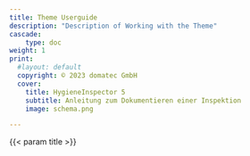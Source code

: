 ```yaml
---
title: Theme Userguide
description: "Description of Working with the Theme"
cascade: 
    type: doc
weight: 1
print:
  #layout: default
  copyright: © 2023 domatec GmbH
  cover:
    title: HygieneInspector 5
    subtitle: Anleitung zum Dokumentieren einer Inspektion
    image: schema.png

---
```


{{< param title >}}


